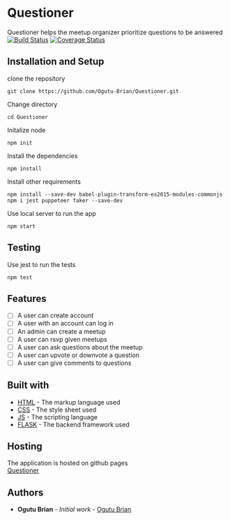 # Questioner
Questioner helps the meetup organizer prioritize questions to be answered  
[![Build Status](https://travis-ci.org/Ogutu-Brian/Questioner.svg?branch=gh-pages)](https://travis-ci.org/Ogutu-Brian/Questioner)
[![Coverage Status](https://coveralls.io/repos/github/Ogutu-Brian/Questioner/badge.svg?branch=gh-pages)](https://coveralls.io/github/Ogutu-Brian/Questioner?branch=gh-pages)
## Installation and Setup
clone the repository
```
git clone https://github.com/Ogutu-Brian/Questioner.git
```
Change directory
```
cd Questioner
```
Initalize node 
```
npm init
```
Install the dependencies
```
npm install
```
Install other requirements
```
npm install --save-dev babel-plugin-transform-es2015-modules-commonjs   
npm i jest puppeteer faker --save-dev
```
Use local server to run the app
```
npm start
```
## Testing
Use jest to run the tests
```
npm test
```
## Features
  - [ ] A user can create account
  - [ ] A user with an account can log in
  - [ ] An admin can create a meetup
  - [ ] A user can rsvp given meetups
  - [ ] A user can ask questions about the meetup
  - [ ] A user can upvote or downvote a question
  - [ ] A user can give comments to questions
## Built with
* [HTML](https://www.w3schools.com/html/) - The markup language used
* [CSS](https://www.w3schools.com/css/default.asp) - The style sheet used
* [JS](https://www.w3schools.com/js/default.asp) - The scripting language
* [FLASK](http://flask.pocoo.org/) - The backend framework used   
## Hosting
The application is hosted on github pages   
[Questioner](https://ogutu-brian.github.io/Questioner/UI)
## Authors
* **Ogutu Brian** - *Initial work* - [Ogutu Brian](https://github.com/Ogutu-Brian) 